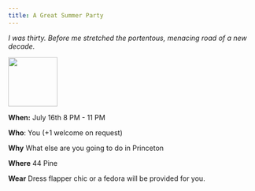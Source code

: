```yaml
---
title: A Great Summer Party
---
```

_I was thirty. Before me stretched the portentous, menacing road of a new decade._

<img src="https://your-image-url.type](https://user-images.githubusercontent.com/7445414/178367612-1320ed9b-9062-4dea-bf61-c623ce92fa0b.png?raw=true" width="100">

**When:** July 16th 8 PM - 11 PM

**Who**: You (+1 welcome on request)

**Why** What else are you going to do in Princeton

**Where** 44 Pine

**Wear** Dress flapper chic or a fedora will be provided for you.  
